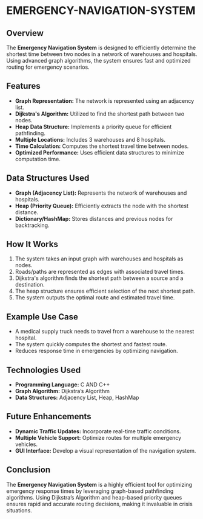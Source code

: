 # EMERGENCY-NAVIGATION-SYSTEM


## Overview
The **Emergency Navigation System** is designed to efficiently determine the shortest time between two nodes in a network of warehouses and hospitals. Using advanced graph algorithms, the system ensures fast and optimized routing for emergency scenarios.

## Features
- **Graph Representation:** The network is represented using an adjacency list.
- **Dijkstra's Algorithm:** Utilized to find the shortest path between two nodes.
- **Heap Data Structure:** Implements a priority queue for efficient pathfinding.
- **Multiple Locations:** Includes 3 warehouses and 8 hospitals.
- **Time Calculation:** Computes the shortest travel time between nodes.
- **Optimized Performance:** Uses efficient data structures to minimize computation time.

## Data Structures Used
- **Graph (Adjacency List):** Represents the network of warehouses and hospitals.
- **Heap (Priority Queue):** Efficiently extracts the node with the shortest distance.
- **Dictionary/HashMap:** Stores distances and previous nodes for backtracking.

## How It Works
1. The system takes an input graph with warehouses and hospitals as nodes.
2. Roads/paths are represented as edges with associated travel times.
3. Dijkstra's algorithm finds the shortest path between a source and a destination.
4. The heap structure ensures efficient selection of the next shortest path.
5. The system outputs the optimal route and estimated travel time.

## Example Use Case
- A medical supply truck needs to travel from a warehouse to the nearest hospital.
- The system quickly computes the shortest and fastest route.
- Reduces response time in emergencies by optimizing navigation.

## Technologies Used
- **Programming Language:** C AND C++
- **Graph Algorithm:** Dijkstra’s Algorithm
- **Data Structures:** Adjacency List, Heap, HashMap

## Future Enhancements
- **Dynamic Traffic Updates:** Incorporate real-time traffic conditions.
- **Multiple Vehicle Support:** Optimize routes for multiple emergency vehicles.
- **GUI Interface:** Develop a visual representation of the navigation system.

## Conclusion
The **Emergency Navigation System** is a highly efficient tool for optimizing emergency response times by leveraging graph-based pathfinding algorithms. Using Dijkstra’s Algorithm and heap-based priority queues ensures rapid and accurate routing decisions, making it invaluable in crisis situations.

